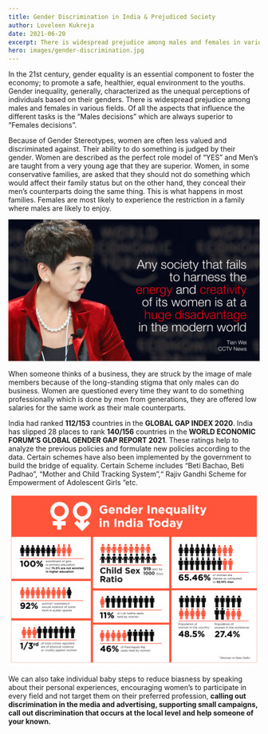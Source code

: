 ```yaml
---
title: Gender Discrimination in India & Prejudiced Society
author: Loveleen Kukreja
date: 2021-06-20
excerpt: There is widespread prejudice among males and females in various fields.
hero: images/gender-discrimination.jpg
---
```

In the 21st century, gender equality is an essential component to foster the economy; to promote a safe, healthier, equal environment to the youths. Gender inequality, generally, characterized as the unequal perceptions of individuals based on their genders. There is widespread prejudice among males and females in various fields. Of all the aspects that influence the different tasks is the “Males decisions” which are always superior to “Females decisions”.

Because of Gender Stereotypes, women are often less valued and discriminated against. Their ability to do something is judged by their gender. Women are described as the perfect role model of “YES” and Men’s are taught from a very young age that they are superior. Women, in some conservative families, are asked that they should not do something which would affect their family status but on the other hand, they conceal their men’s counterparts doing the same thing. This is what happens in most families. Females are most likely to experience the restriction in a family where males are likely to enjoy. 

![Prejudiced Society in the 21st century](images/prejudiced-society-in-21-st-century.jpg "Prejudiced Society in the 21st century")

When someone thinks of a business, they are struck by the image of male members because of the long-standing stigma that only males can do business. Women are questioned every time they want to do something professionally which is done by men from generations, they are offered low salaries for the same work as their male counterparts.

India had ranked **112/153** countries in the **GLOBAL GAP INDEX 2020**. India has slipped 28 places to rank **140/156** countries in the **WORLD ECONOMIC FORUM’S GLOBAL GENDER GAP REPORT 2021**. These ratings help to analyze the previous policies and formulate new policies according to the data. Certain schemes have also been implemented by the government to build the bridge of equality. Certain Scheme includes “Beti Bachao, Beti Padhao”, “Mother and Child Tracking System”,“ Rajiv Gandhi Scheme for Empowerment of Adolescent Girls ”etc.

![Gender inequality](images/gender_inequality.jpg "Gender inequality")

We can also take individual baby steps to reduce biasness by speaking about their personal experiences, encouraging women’s to participate in every field and not target them on their preferred profession, **calling out discrimination in the media and advertising, supporting small campaigns, call out discrimination that occurs at the local level and help someone of your known.**